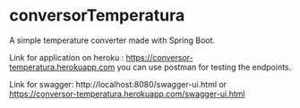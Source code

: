 # conversorTemperatura
A simple temperature converter made with Spring Boot.

Link for application on heroku : https://conversor-temperatura.herokuapp.com
you can use postman for testing the endpoints.

Link for swagger: http://localhost:8080/swagger-ui.html or https://conversor-temperatura.herokuapp.com/swagger-ui.html
